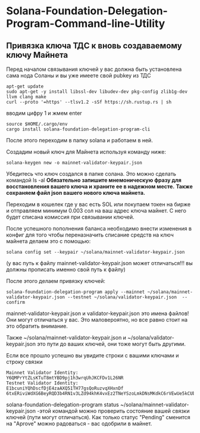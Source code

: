 # Solana-Foundation-Delegation-Program-Command-line-Utility
## Привязка ключа ТДС к вновь создаваемому ключу Майнета

Перед началом связывания ключей у вас должна быть установлена сама нода Соланы и вы уже имеете свой pubkey из ТДС

```
apt-get update
sudo apt-get -y install libssl-dev libudev-dev pkg-config zlib1g-dev llvm clang make
curl --proto '=https' --tlsv1.2 -sSf https://sh.rustup.rs | sh
```

вводим цифру 1 и жмем enter

```
source $HOME/.cargo/env
cargo install solana-foundation-delegation-program-cli
```
После этого переходим в папку solana и работаем в ней.

Создадим новый ключ для Майнета используя команду ниже:
```
solana-keygen new -o mainnet-validator-keypair.json
```
Убедитесь что ключ создался в папке солана. Это можно сделать командой ls -al
**Обязательно запишите мнемоническую фразу для восстановления вашего ключа и храните ее в надежном месте.**
**Также сохраняем файл json вашего нового ключа майнета.**

Переходим в кошелек где у вас есть SOL или покупаем токен на бирже и отправляем минимум 0.003 сол 
на ваш адрес ключа майнет. С него будет списана комиссия при связывании ключей.


После успешного пополнения баланса необходимо внести изменения в конфиг для того чтобы переназначить списание средств на ключ майнета
делаем это с помощью:

`solana config set --keypair ~/solana/mainnet-validator-keypair.json` 

(у вас путь к файлу mainnet-validator-keypair.json может отличаться!!! вы должны
прописать именно свой путь к файлу)

После этого делаем привязку ключей:

```
solana-foundation-delegation-program apply --mainnet ~/solana/mainnet-validator-keypair.json --testnet ~/solana/validator-keypair.json  --confirm
```

mainnet-validator-keypair.json и validator-keypair.json это имена файлов! Они могут отличаться у вас. 
Это маловероятно, но все равно стоит на это обратить внимание.

Также ~/solana/mainnet-validator-keypair.json и ~/solana/validator-keypair.json это пути до ваших ключей, они тоже могут быть другими.

Если все прошло успешно вы увидите строки с вашими ключами и строку связки
```
Mainnet Validator Identity: Y6QMPrYtZLsKTuT8mtYBD9pj1h3wrqUhJKCFDv1L26NR
Testnet Validator Identity: E1bcuniYQhDscfDjE4zaAXQ51TH77gsQoRuzvqXHxnDf
6txERiviWdXG6BeyRQD3b4RN1v3LZd94khK4vxEz2TNeYSzoLmkDNsMKdkC6rVEwUe5kCUbS8tGmYq2vZa4fTJi
```
solana-foundation-delegation-program status ~/solana/mainnet-validator-keypair.json  -этой командой можно проверить состояние вашей связки ключей (пути могут отличаться).
Как только статус "Pending" сменится на "Aprove" можно радоваться - вас одобрили в майнет.
